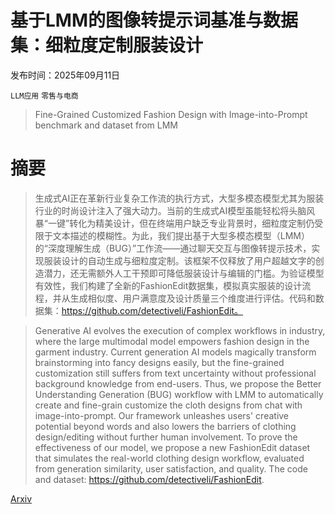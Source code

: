 # 基于LMM的图像转提示词基准与数据集：细粒度定制服装设计

发布时间：2025年09月11日

`LLM应用` `零售与电商`

> Fine-Grained Customized Fashion Design with Image-into-Prompt benchmark and dataset from LMM

# 摘要

> 生成式AI正在革新行业复杂工作流的执行方式，大型多模态模型尤其为服装行业的时尚设计注入了强大动力。当前的生成式AI模型虽能轻松将头脑风暴“一键”转化为精美设计，但在终端用户缺乏专业背景时，细粒度定制仍受限于文本描述的模糊性。为此，我们提出基于大型多模态模型（LMM）的“深度理解生成（BUG）”工作流——通过聊天交互与图像转提示技术，实现服装设计的自动生成与细粒度定制。该框架不仅释放了用户超越文字的创造潜力，还无需额外人工干预即可降低服装设计与编辑的门槛。为验证模型有效性，我们构建了全新的FashionEdit数据集，模拟真实服装的设计流程，并从生成相似度、用户满意度及设计质量三个维度进行评估。代码和数据集：https://github.com/detectiveli/FashionEdit。

> Generative AI evolves the execution of complex workflows in industry, where the large multimodal model empowers fashion design in the garment industry. Current generation AI models magically transform brainstorming into fancy designs easily, but the fine-grained customization still suffers from text uncertainty without professional background knowledge from end-users. Thus, we propose the Better Understanding Generation (BUG) workflow with LMM to automatically create and fine-grain customize the cloth designs from chat with image-into-prompt. Our framework unleashes users' creative potential beyond words and also lowers the barriers of clothing design/editing without further human involvement. To prove the effectiveness of our model, we propose a new FashionEdit dataset that simulates the real-world clothing design workflow, evaluated from generation similarity, user satisfaction, and quality. The code and dataset: https://github.com/detectiveli/FashionEdit.

[Arxiv](https://arxiv.org/abs/2509.09324)